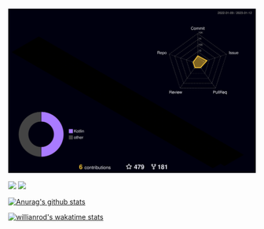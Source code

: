 ![](./profile-3d-contrib/profile-night-rainbow.svg)

<p align="left">
<img src="https://img.shields.io/badge/language-kotlin-orange.svg"/>
<img src="https://img.shields.io/badge/license-Apache-blue"/>
</p>

[![Anurag's github stats](https://github-readme-stats.vercel.app/api?username=iostyle&show_icons=true&count_private=true&theme=jolly)](https://github.com/anuraghazra/github-readme-stats)

[![willianrod's wakatime stats](https://github-readme-stats.vercel.app/api/wakatime?username=iostyle&layout=compact&v=2)](https://github.com/anuraghazra/github-readme-stats)
